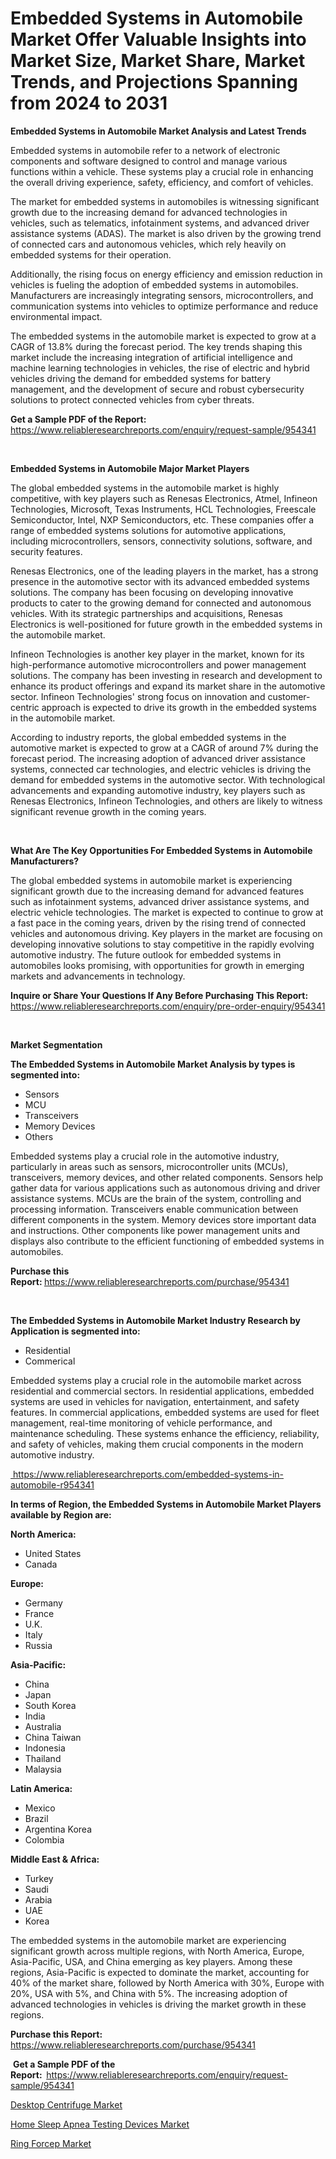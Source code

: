 <p><h1>Embedded Systems in Automobile Market Offer Valuable Insights into Market Size, Market Share, Market Trends, and Projections Spanning from 2024 to 2031</h1></p><p><strong>Embedded Systems in Automobile Market Analysis and Latest Trends</strong></p>
<p><p>Embedded systems in automobile refer to a network of electronic components and software designed to control and manage various functions within a vehicle. These systems play a crucial role in enhancing the overall driving experience, safety, efficiency, and comfort of vehicles.</p><p>The market for embedded systems in automobiles is witnessing significant growth due to the increasing demand for advanced technologies in vehicles, such as telematics, infotainment systems, and advanced driver assistance systems (ADAS). The market is also driven by the growing trend of connected cars and autonomous vehicles, which rely heavily on embedded systems for their operation.</p><p>Additionally, the rising focus on energy efficiency and emission reduction in vehicles is fueling the adoption of embedded systems in automobiles. Manufacturers are increasingly integrating sensors, microcontrollers, and communication systems into vehicles to optimize performance and reduce environmental impact.</p><p>The embedded systems in the automobile market is expected to grow at a CAGR of 13.8% during the forecast period. The key trends shaping this market include the increasing integration of artificial intelligence and machine learning technologies in vehicles, the rise of electric and hybrid vehicles driving the demand for embedded systems for battery management, and the development of secure and robust cybersecurity solutions to protect connected vehicles from cyber threats.</p></p>
<p><strong>Get a Sample PDF of the Report:&nbsp;</strong> <a href="https://www.reliableresearchreports.com/enquiry/request-sample/954341">https://www.reliableresearchreports.com/enquiry/request-sample/954341</a></p>
<p>&nbsp;</p>
<p><strong>Embedded Systems in Automobile Major Market Players</strong></p>
<p><p>The global embedded systems in the automobile market is highly competitive, with key players such as Renesas Electronics, Atmel, Infineon Technologies, Microsoft, Texas Instruments, HCL Technologies, Freescale Semiconductor, Intel, NXP Semiconductors, etc. These companies offer a range of embedded systems solutions for automotive applications, including microcontrollers, sensors, connectivity solutions, software, and security features.</p><p>Renesas Electronics, one of the leading players in the market, has a strong presence in the automotive sector with its advanced embedded systems solutions. The company has been focusing on developing innovative products to cater to the growing demand for connected and autonomous vehicles. With its strategic partnerships and acquisitions, Renesas Electronics is well-positioned for future growth in the embedded systems in the automobile market.</p><p>Infineon Technologies is another key player in the market, known for its high-performance automotive microcontrollers and power management solutions. The company has been investing in research and development to enhance its product offerings and expand its market share in the automotive sector. Infineon Technologies' strong focus on innovation and customer-centric approach is expected to drive its growth in the embedded systems in the automobile market.</p><p>According to industry reports, the global embedded systems in the automotive market is expected to grow at a CAGR of around 7% during the forecast period. The increasing adoption of advanced driver assistance systems, connected car technologies, and electric vehicles is driving the demand for embedded systems in the automotive sector. With technological advancements and expanding automotive industry, key players such as Renesas Electronics, Infineon Technologies, and others are likely to witness significant revenue growth in the coming years.</p></p>
<p>&nbsp;</p>
<p><strong>What Are The Key Opportunities For Embedded Systems in Automobile Manufacturers?</strong></p>
<p><p>The global embedded systems in automobile market is experiencing significant growth due to the increasing demand for advanced features such as infotainment systems, advanced driver assistance systems, and electric vehicle technologies. The market is expected to continue to grow at a fast pace in the coming years, driven by the rising trend of connected vehicles and autonomous driving. Key players in the market are focusing on developing innovative solutions to stay competitive in the rapidly evolving automotive industry. The future outlook for embedded systems in automobiles looks promising, with opportunities for growth in emerging markets and advancements in technology.</p></p>
<p><strong>Inquire or Share Your Questions If Any Before Purchasing This Report:</strong> <a href="https://www.reliableresearchreports.com/enquiry/pre-order-enquiry/954341">https://www.reliableresearchreports.com/enquiry/pre-order-enquiry/954341</a></p>
<p>&nbsp;</p>
<p><strong>Market Segmentation</strong></p>
<p><strong>The Embedded Systems in Automobile Market Analysis by types is segmented into:</strong></p>
<p><ul><li>Sensors</li><li>MCU</li><li>Transceivers</li><li>Memory Devices</li><li>Others</li></ul></p>
<p><p>Embedded systems play a crucial role in the automotive industry, particularly in areas such as sensors, microcontroller units (MCUs), transceivers, memory devices, and other related components. Sensors help gather data for various applications such as autonomous driving and driver assistance systems. MCUs are the brain of the system, controlling and processing information. Transceivers enable communication between different components in the system. Memory devices store important data and instructions. Other components like power management units and displays also contribute to the efficient functioning of embedded systems in automobiles.</p></p>
<p><strong>Purchase this Report:&nbsp;</strong><a href="https://www.reliableresearchreports.com/purchase/954341">https://www.reliableresearchreports.com/purchase/954341</a></p>
<p>&nbsp;</p>
<p><strong>The Embedded Systems in Automobile Market Industry Research by Application is segmented into:</strong></p>
<p><ul><li>Residential</li><li>Commerical</li></ul></p>
<p><p>Embedded systems play a crucial role in the automobile market across residential and commercial sectors. In residential applications, embedded systems are used in vehicles for navigation, entertainment, and safety features. In commercial applications, embedded systems are used for fleet management, real-time monitoring of vehicle performance, and maintenance scheduling. These systems enhance the efficiency, reliability, and safety of vehicles, making them crucial components in the modern automotive industry.</p></p>
<p><a href="https://www.reliableresearchreports.com/embedded-systems-in-automobile-r954341">&nbsp;https://www.reliableresearchreports.com/embedded-systems-in-automobile-r954341</a></p>
<p><strong>In terms of Region, the Embedded Systems in Automobile Market Players available by Region are:</strong></p>
<p>
    <p> <strong> North America: </strong>
        <ul>
            <li>United States</li>
            <li>Canada</li>
        </ul>
        </p> 
    <p> <strong> Europe: </strong>
        <ul>
            <li>Germany</li>
            <li>France</li>
            <li>U.K.</li>
            <li>Italy</li>
            <li>Russia</li>
        </ul>
        </p> 
    <p> <strong> Asia-Pacific: </strong>
        <ul>
            <li>China</li>
            <li>Japan</li>
            <li>South Korea</li>
            <li>India</li>
            <li>Australia</li>
            <li>China Taiwan</li>
            <li>Indonesia</li>
            <li>Thailand</li>
            <li>Malaysia</li>
        </ul>
        </p> 
    <p> <strong> Latin America: </strong>
        <ul>
            <li>Mexico</li>
            <li>Brazil</li>
            <li>Argentina Korea</li>
            <li>Colombia</li>
        </ul>
        </p> 
    <p> <strong> Middle East & Africa: </strong>
        <ul>
            <li>Turkey</li>
            <li>Saudi</li>
            <li>Arabia</li>
            <li>UAE</li>
            <li>Korea</li>
        </ul>
    </p>
    </p>
<p><p>The embedded systems in the automobile market are experiencing significant growth across multiple regions, with North America, Europe, Asia-Pacific, USA, and China emerging as key players. Among these regions, Asia-Pacific is expected to dominate the market, accounting for 40% of the market share, followed by North America with 30%, Europe with 20%, USA with 5%, and China with 5%. The increasing adoption of advanced technologies in vehicles is driving the market growth in these regions.</p></p>
<p><strong>Purchase this Report: </strong><a href="https://www.reliableresearchreports.com/purchase/954341">https://www.reliableresearchreports.com/purchase/954341</a></p>
<p>&nbsp;<strong>Get a Sample PDF of the Report:&nbsp;&nbsp;</strong><a href="https://www.reliableresearchreports.com/enquiry/request-sample/954341">https://www.reliableresearchreports.com/enquiry/request-sample/954341</a></p>
<p><strong></strong></p>
<p><p><a href="https://github.com/Sinjinluong3e0awx2m195k76/Market-Research-Report-List-3/blob/main/desktop-centrifuge-market.md">Desktop Centrifuge Market</a></p><p><a href="https://view.publitas.com/reportprime-1/home-sleep-apnea-testing-devices-market-overview-global-market-trends-and-future-prospects-from-2024-to-2031/">Home Sleep Apnea Testing Devices Market</a></p><p><a href="https://github.com/LitzyGulgowski2023/Market-Research-Report-List-1/blob/main/ring-forcep-market.md">Ring Forcep Market</a></p></p>